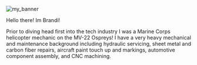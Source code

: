![my_banner](https://i.imgur.com/i6sMF2o.png)


Hello there! Im Brandi!

Prior to diving head first into the tech industry I was a Marine Corps helicopter mechanic on the MV-22 Ospreys! I have a very heavy mechanical and maintenance background including hydraulic servicing, sheet metal and carbon fiber repairs, aircraft paint touch up and markings, automotive component assembly, and CNC machining.

